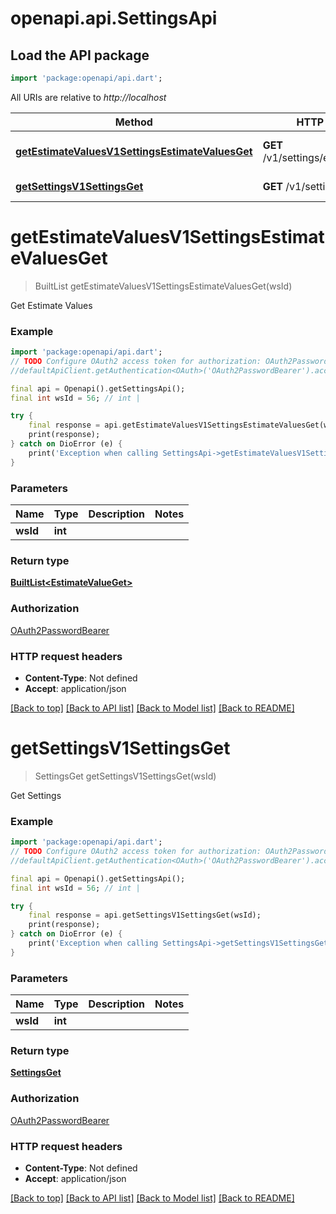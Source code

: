 # openapi.api.SettingsApi

## Load the API package
```dart
import 'package:openapi/api.dart';
```

All URIs are relative to *http://localhost*

Method | HTTP request | Description
------------- | ------------- | -------------
[**getEstimateValuesV1SettingsEstimateValuesGet**](SettingsApi.md#getestimatevaluesv1settingsestimatevaluesget) | **GET** /v1/settings/estimate_values | Get Estimate Values
[**getSettingsV1SettingsGet**](SettingsApi.md#getsettingsv1settingsget) | **GET** /v1/settings/ | Get Settings


# **getEstimateValuesV1SettingsEstimateValuesGet**
> BuiltList<EstimateValueGet> getEstimateValuesV1SettingsEstimateValuesGet(wsId)

Get Estimate Values

### Example
```dart
import 'package:openapi/api.dart';
// TODO Configure OAuth2 access token for authorization: OAuth2PasswordBearer
//defaultApiClient.getAuthentication<OAuth>('OAuth2PasswordBearer').accessToken = 'YOUR_ACCESS_TOKEN';

final api = Openapi().getSettingsApi();
final int wsId = 56; // int | 

try {
    final response = api.getEstimateValuesV1SettingsEstimateValuesGet(wsId);
    print(response);
} catch on DioError (e) {
    print('Exception when calling SettingsApi->getEstimateValuesV1SettingsEstimateValuesGet: $e\n');
}
```

### Parameters

Name | Type | Description  | Notes
------------- | ------------- | ------------- | -------------
 **wsId** | **int**|  | 

### Return type

[**BuiltList&lt;EstimateValueGet&gt;**](EstimateValueGet.md)

### Authorization

[OAuth2PasswordBearer](../README.md#OAuth2PasswordBearer)

### HTTP request headers

 - **Content-Type**: Not defined
 - **Accept**: application/json

[[Back to top]](#) [[Back to API list]](../README.md#documentation-for-api-endpoints) [[Back to Model list]](../README.md#documentation-for-models) [[Back to README]](../README.md)

# **getSettingsV1SettingsGet**
> SettingsGet getSettingsV1SettingsGet(wsId)

Get Settings

### Example
```dart
import 'package:openapi/api.dart';
// TODO Configure OAuth2 access token for authorization: OAuth2PasswordBearer
//defaultApiClient.getAuthentication<OAuth>('OAuth2PasswordBearer').accessToken = 'YOUR_ACCESS_TOKEN';

final api = Openapi().getSettingsApi();
final int wsId = 56; // int | 

try {
    final response = api.getSettingsV1SettingsGet(wsId);
    print(response);
} catch on DioError (e) {
    print('Exception when calling SettingsApi->getSettingsV1SettingsGet: $e\n');
}
```

### Parameters

Name | Type | Description  | Notes
------------- | ------------- | ------------- | -------------
 **wsId** | **int**|  | 

### Return type

[**SettingsGet**](SettingsGet.md)

### Authorization

[OAuth2PasswordBearer](../README.md#OAuth2PasswordBearer)

### HTTP request headers

 - **Content-Type**: Not defined
 - **Accept**: application/json

[[Back to top]](#) [[Back to API list]](../README.md#documentation-for-api-endpoints) [[Back to Model list]](../README.md#documentation-for-models) [[Back to README]](../README.md)

